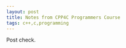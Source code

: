 ```yaml
---
layout: post
title: Notes from CPP4C Programmers Course
tags: c++,c,programming
---
```


Post check.